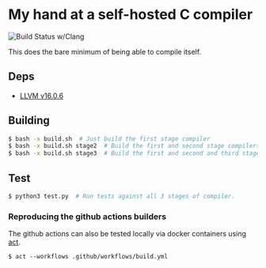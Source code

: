 # My hand at a self-hosted C compiler

![Build Status w/Clang](https://github.com/PiJoules/c/actions/workflows/build.yml/badge.svg)

This does the bare minimum of being able to compile itself.

## Deps

- [LLVM v16.0.6](https://github.com/llvm/llvm-project/releases/tag/llvmorg-16.0.6)

## Building

```sh
$ bash -x build.sh  # Just build the first stage compiler
$ bash -x build.sh stage2  # Build the first and second stage compilers
$ bash -x build.sh stage3  # Build the first and second and third stage compilers
```

## Test

```sh
$ python3 test.py  # Run tests against all 3 stages of compiler.
```

### Reproducing the github actions builders

The github actions can also be tested locally via docker containers using
[act](https://github.com/nektos/act).

```
$ act --workflows .github/workflows/build.yml
```
